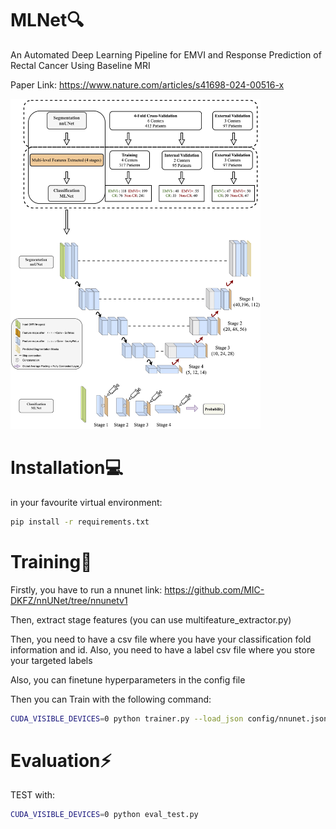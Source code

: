 # MLNet🔍
An Automated Deep Learning Pipeline for EMVI and Response Prediction of Rectal Cancer Using Baseline MRI

Paper Link: https://www.nature.com/articles/s41698-024-00516-x


<img src="https://github.com/Liiiii2101/MLNet/blob/main/graphic_abstract.jpg" width="400" />



# Installation💻

in your favourite virtual environment:

```bash
pip install -r requirements.txt
```

# Training🚀

Firstly, you have to run a nnunet link: https://github.com/MIC-DKFZ/nnUNet/tree/nnunetv1

Then, extract stage features (you can use multifeature_extractor.py)

Then, you need to have a csv file where you have your classification fold information and id. Also, you need to have a label csv file where you store your targeted labels

Also, you can finetune hyperparameters in the config file


Then you can Train with the following command:
```bash
CUDA_VISIBLE_DEVICES=0 python trainer.py --load_json config/nnunet.json 
```
# Evaluation⚡️
TEST with:
```bash
CUDA_VISIBLE_DEVICES=0 python eval_test.py 
```
